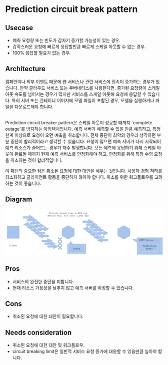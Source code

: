 # Prediction circuit break pattern

## Usecase
- 예측 요청량 또는 빈도가 갑자기 증가할 가능성이 있는 경우.
- 갑작스러운 요청에 빠르게 응답할만큼 빠르게 스케일 아웃할 수 없는 경우.
- 100% 응답할 필요가 없는 경우.

## Architecture
캠페인이나 외부 이벤트 때문에 웹 서비스나 관련 서비스에 접속이 증가하는 경우가 있습니다. 만약 클라우드 서비스 또는 쿠버네티스를 사용한다면, 증가된 요청량이 스케일 아웃 속도를 넘어서는 경우가 많지만 서비스를 스케일 아웃해 요청에 응답할 수 있습니다. 특히 서버 또는 컨테이너 이미지에 모델 파일이 포함된 경우, 모델을 실행하거나 파일을 다운로드해야 합니다.

<br>
Prediction circuit breaker pattern은 스케일 아웃이 성공할 때까지 `complete outage`를 방지하는 아키텍처입니다. 예측 서버가 예측할 수 있을 만큼 예측하고, 특정 한계 이상으로 요청이 오면 예측을 취소합니다. 전체 중단이 최악의 경우라 생각하면 부분 중단이 합리적이라고 생각할 수 있습니다. 요청이 많으면 예측 서버가 다시 시작되어 예측 리소스가 줄어드는 경우가 자주 발생합니다. 모든 예측에 응답하기 위해 스케일 아웃이 완료될 때까지 현재 예측 서비스를 안정화해야 하고, 안정화를 위해 특정 수의 요청을 취소하는 것이 합리적입니다.

<br>

이 패턴의 중요한 점은 취소된 요청에 대한 대안을 세우는 것입니다. 사용자 경험 저하를 최소화하고 클라이언트 활동을 중단하지 않아야 합니다. 취소를 위한 워크플로우를 고려하는 것이 좋습니다.


## Diagram
![diagram](diagram.png)

## Pros
- 서비스의 완전한 중단을 피합니다.
- 현재 리소스 가용성을 낮추지 않고 예측 서버를 확장할 수 있습니다.

## Cons
- 취소된 요청에 대한 대안이 필요합니다.

## Needs consideration
- 취소된 요청에 대한 대안 및 워크플로우.
- circuit breaking limit은 일반적 서비스 요청 증가에 대응할 수 있을만큼 높아야 합니다.
